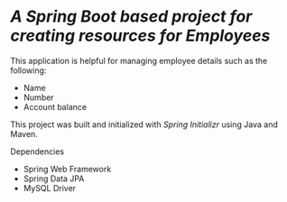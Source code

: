 # <i>A Spring Boot based project for creating resources for Employees</i>

This application is helpful for managing employee details such as the following:

- Name
- Number
- Account balance 

This project was built and initialized with <i>Spring Initializr</i> using Java and Maven.


 Dependencies
- Spring Web Framework
- Spring Data JPA
- MySQL Driver


